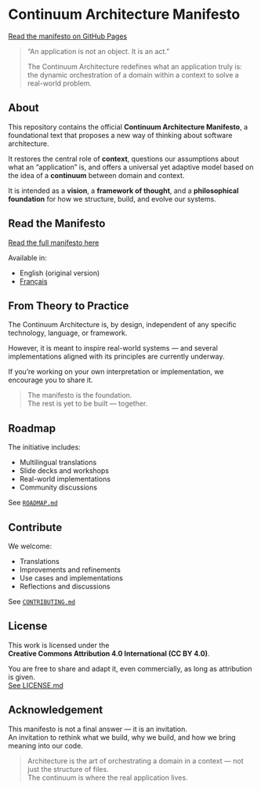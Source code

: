 # Continuum Architecture Manifesto

[Read the manifesto on GitHub Pages](https://evens-stone.github.io/continuum-manifesto/)

> “An application is not an object. It is an act.”  
>  
> The Continuum Architecture redefines what an application truly is:  
> the dynamic orchestration of a domain within a context to solve a real-world problem.

## About

This repository contains the official **Continuum Architecture Manifesto**, a foundational text that proposes a new way of thinking about software architecture.

It restores the central role of **context**, questions our assumptions about what an “application” is, and offers a universal yet adaptive model based on the idea of a **continuum** between domain and context.

It is intended as a **vision**, a **framework of thought**, and a **philosophical foundation** for how we structure, build, and evolve our systems.

## Read the Manifesto

[Read the full manifesto here](./MANIFESTO.md)

Available in:  
- English (original version)  
- [Français](./VERSIONS/continuum-manifesto-fr.md)

## From Theory to Practice

The Continuum Architecture is, by design, independent of any specific technology, language, or framework.

However, it is meant to inspire real-world systems — and several implementations aligned with its principles are currently underway.

If you’re working on your own interpretation or implementation, we encourage you to share it.

> The manifesto is the foundation.  
> The rest is yet to be built — together.

## Roadmap

The initiative includes:

- Multilingual translations
- Slide decks and workshops
- Real-world implementations
- Community discussions

See [`ROADMAP.md`](./ROADMAP.md)

## Contribute

We welcome:

- Translations
- Improvements and refinements
- Use cases and implementations
- Reflections and discussions

See [`CONTRIBUTING.md`](./CONTRIBUTING.md)

## License

This work is licensed under the  
**Creative Commons Attribution 4.0 International (CC BY 4.0)**.

You are free to share and adapt it, even commercially, as long as attribution is given.  
[See LICENSE.md](./LICENSE.md)

## Acknowledgement

This manifesto is not a final answer — it is an invitation.  
An invitation to rethink what we build, why we build, and how we bring meaning into our code.

> Architecture is the art of orchestrating a domain in a context — not just the structure of files.  
> The continuum is where the real application lives.
